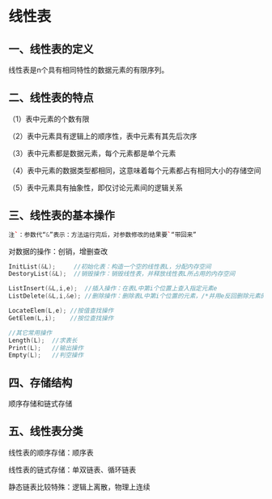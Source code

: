 # 线性表

## 一、线性表的定义
线性表是n个具有相同特性的数据元素的有限序列。

## 二、线性表的特点

（1）表中元素的个数有限

（2）表中元素具有逻辑上的顺序性，表中元素有其先后次序

（3）表中元素都是数据元素，每个元素都是单个元素

（4）表中元素的数据类型都相同，这意味着每个元素都占有相同大小的存储空间

（5）表中元素具有抽象性，即仅讨论元素间的逻辑关系

## 三、线性表的基本操作

```c++
注`：参数代“&”表示：方法运行完后，对参数修改的结果要`“带回来”
```

对数据的操作：创销，增删查改

```c++
InitList(&L);     //初始化表：构造一个空的线性表L，分配内存空间
DestoryList(&L);  //销毁操作：销毁线性表，并释放线性表L所占用的内存空间

ListInsert(&L,i,e);  //插入操作：在表L中第i个位置上查入指定元素e
ListDelete(&L,i,&e); //删除操作：删除表L中第i个位置的元素，/*并用e反回删除元素的值*/

LocateElem(L,e); //按值查找操作
GetElem(L,i);    //按位查找操作

//其它常用操作
Length(L);  //求表长
Print(L);   //输出操作
Empty(L);   //判空操作
```

## 四、存储结构

顺序存储和链式存储

## 五、线性表分类

线性表的顺序存储：顺序表

线性表的链式存储：单双链表、循环链表

静态链表比较特殊：逻辑上离散，物理上连续
